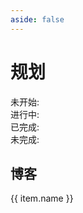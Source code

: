 ```yaml
---
aside: false
---
```


# <div class="i-fluent-emoji:abacus"></div> 规划

<script setup>
import ListStateItem from '@theme/components/ListStateItem.vue'
import dayjs from 'dayjs'
import { ref } from 'vue'
import { blogMeta } from 'virtual:blog-meta';
console.log(blogMeta);

// completedAt: 期待完成时间
// currentState: 当前状态 0: 未开始 1: 进行中 2: 已完成

const listStateMap = {
    0: 3, // 未开始
    1: 0, // 进行中
    2: 1 // 已完成
}

</script>
<div flex gap-4 mt-4>
  <div>
     未开始: <div i-carbon:chemistry animate-2s text-blue4 />
  </div>
  <div>
     进行中: <div i-carbon:circle-dash animate-spin animate-2s text-yellow4 />
  </div>
  <div>
     已完成: <div i-carbon:checkmark-outline text-green4  />
  </div>
  <div>
     未完成: <div i-carbon:close-outline text-red4 />
  </div>
</div>

## 博客

<ListStateItem v-for="item in blogMeta" :state="item.frontmatter?.currentState === 2 ? 1 : dayjs(item.frontmatter?.completedAt).isBefore(dayjs()) ? listStateMap[item.frontmatter?.currentState] : 2" > {{ item.name }} </ListStateItem>
